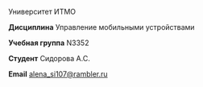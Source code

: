 Университет ИТМО

__Дисциплина__ Управление мобильными устройствами

__Учебная группа__ N3352

__Студент__ Сидорова А.С.

__Email__ alena_si107@rambler.ru
